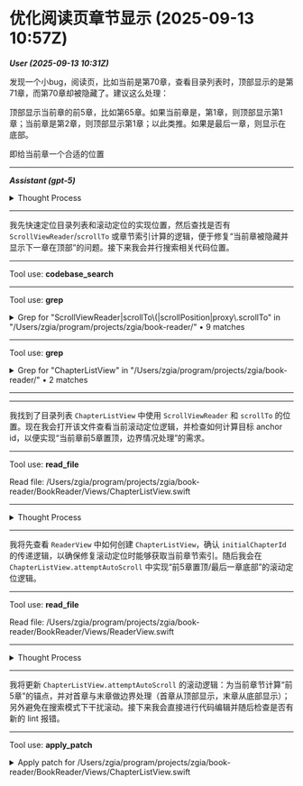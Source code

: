 <!-- Generated by SpecStory -->

<!-- cursor Session 2b2d2f41-a261-4c52-8459-aecf7c51ccbb (2025-09-13 10:57Z) -->

# 优化阅读页章节显示 (2025-09-13 10:57Z)

_**User (2025-09-13 10:31Z)**_

发现一个小bug，阅读页，比如当前是第70章，查看目录列表时，顶部显示的是第71章，而第70章却被隐藏了。建议这么处理：

顶部显示当前章的前5章，比如第65章。如果当前章是，第1章，则顶部显示第1章；当前章是第2章，则顶部显示第1章；以此类推。如果是最后一章，则显示在底部。

即给当前章一个合适的位置

---

_**Assistant (gpt-5)**_

<think><details><summary>Thought Process</summary>**Fixing a Swift UI Bug**

I need to address a bug in a Swift/SwiftUI app related to the reading page. The chapter list currently hides the current chapter and displays the next one instead. The desired behavior should show the previous up to five chapters before the current one at the top, addressing edge cases like being at the beginning or end of the list. I should look into files like `ChapterListView.swift` or `ReaderView.swift`, particularly where the `ScrollViewReader` is used to adjust scrolling behavior. I'll start with a status update and then search through the code.
**Searching for Chapter List Logic**

I need to conduct a broad search through the codebase to find the chapter list code and the scroll position logic. I’m thinking about running parallel searches: one semantic search for where the chapter list is rendered or scrolled, and another using grep to search for terms like `ChapterListView`, `scrollTo`, and `ScrollViewReader`. Since this might involve editing just one file, I want to create a small to-do list with 2-3 items to outline steps like locating behavior and implementing proper scroll positioning. I'll use `todo_write` to manage these tasks. Let's get started!</details></think>

---

我先快速定位目录列表和滚动定位的实现位置，然后查找是否有 `ScrollViewReader`/`scrollTo` 或章节索引计算的逻辑，便于修复“当前章被隐藏并显示下一章在顶部”的问题。接下来我会并行搜索相关代码位置。

---

Tool use: **codebase_search**

---

Tool use: **grep**

<details>
<summary>Grep for "ScrollViewReader|scrollTo\(|scrollPosition|proxy\.scrollTo" in "/Users/zgia/program/projects/zgia/book-reader/" • 9 matches</summary>

Output mode: content


| File | Content | Line |
|------|------|------|
| `./BookReader/Views/ReaderView.swift` | `ScrollViewReader \{ proxy in` | L258 |
| `./BookReader/Views/ReaderView.swift` | `"📖 ScrollViewReader.onAppear pages=\(pages.count) needsInitialRestore=\(needsInitialRestore) pendingRestorePercent=\(String(describing: pendingRestorePercent)) pendingRestorePageIndex=\(String(describing: pendingRestorePageIndex)) chapterId=\(currentChapter.id)"` | L427 |
| `./BookReader/Views/ReaderView.swift` | `"📖 ScrollViewReader.onAppear: no pending restore, skip"` | L469 |
| `./BookReader/Views/ReaderView.swift` | `"📖 ScrollViewReader.onAppear: pages empty, skip"` | L474 |
| `./BookReader/Views/ReaderView.swift` | `withAnimation \{ proxy.scrollTo(anchorId, anchor: .top) \}` | L1001 |
| `./BookReader/Views/ReaderView.swift` | `proxy.scrollTo(anchorId, anchor: .top)` | L1003 |
| `./BookReader/Views/ReaderView.swift` | `// 使用 ScrollViewReader 的 anchor id 恢复` | L1174 |
| `./BookReader/Views/ChapterListView.swift` | `ScrollViewReader \{ proxy in` | L15 |
| `./BookReader/Views/ChapterListView.swift` | `proxy.scrollTo(targetId, anchor: .top)` | L172 |


</details>

---

Tool use: **grep**

<details>
<summary>Grep for "ChapterListView" in "/Users/zgia/program/projects/zgia/book-reader/" • 2 matches</summary>

Output mode: content


| File | Content | Line |
|------|------|------|
| `./BookReader/Views/ReaderView.swift` | `ChapterListView(` | L122 |
| `./BookReader/Views/ChapterListView.swift` | `struct ChapterListView: View \{` | L4 |


</details>

---



---

我找到了目录列表 `ChapterListView` 中使用 `ScrollViewReader` 和 `scrollTo` 的位置。现在我会打开该文件查看当前滚动定位逻辑，并检查如何计算目标 anchor id，以便实现“当前章前5章置顶，边界情况处理”的需求。

---

Tool use: **read_file**

Read file: /Users/zgia/program/projects/zgia/book-reader/BookReader/Views/ChapterListView.swift

---

<think><details><summary>Thought Process</summary>**Fixing chapter list bug**

I need to implement a bug fix related to the chapter list in the reader. If the current chapter is 70, it shows chapter 71 at the top while hiding 70. I see that the code in ChapterListView uses `attemptAutoScroll` to scroll to the target chapter. It seems that the pinned section header is causing 70 to be hidden under it, which aligns with the behavior where 71 shows but not 70. I’ll need to address the pinned header issue!
**Addressing chapter scrolling issue**

I’ve realized that the pinned headers are causing the issue. When I scroll to align the target cell at the top, the pinned header makes the current chapter hidden behind it. That's why we see chapter 71 visible below the header, while chapter 70 is hidden. To fix this, I’ll offset the scroll anchor to show five items above the current chapter. I’ll compute the index of the current chapter and adjust the scrolling target accordingly. If it's near the end, chapter visibility may need adjustments too!
**Implementing chapter positioning**

I need to ensure that if the current chapter is the last one, it displays at the bottom of the viewport. I’ll compute the `startIndex` as `max(currentIndex - 5, 0)` and scroll to that with an anchor at the top. This allows for up to five chapters to be visible above the current chapter. For the last chapter, I think using an anchor at the bottom to avoid it being cut off by the pinned header makes sense. I’ll need to adjust for visibility accordingly!
**Navigating viewport and anchors**

I realize we don't know the viewport height, but using a bottom anchor on the last chapter ensures it’s positioned at the bottom of the visible area. However, pinned headers may still interfere by overlaying the top. If the last item is within a section, the bottom anchor should work fine. I also need to consider the differences in handling the search mode list versus a scroll view. In search mode, they use a List but without a ScrollViewReader wrapper, although it seems SwiftUI's List can work with it. I have some complexities to handle!
**Checking initialChapterId**

I’m looking at how ReaderView initializes ChapterListView with `book: book` and a selection handler, but it seems the `initialChapterId` isn’t being passed. I need to confirm this by examining the relevant section of ReaderView.swift, particularly around line 120. I may need to open that file to verify how it’s set up and ensure everything is functioning as intended regarding the chapter selection process. It's essential to clarify this!</details></think>

---

我将先查看 `ReaderView` 中如何创建 `ChapterListView`，确认 `initialChapterId` 的传递逻辑，以确保修复滚动定位时能够获取当前章节索引。随后我会在 `ChapterListView.attemptAutoScroll` 中实现“前5章置顶/最后一章底部”的滚动定位逻辑。

---

Tool use: **read_file**

Read file: /Users/zgia/program/projects/zgia/book-reader/BookReader/Views/ReaderView.swift

---

<think><details><summary>Thought Process</summary>**Implementing autoscroll changes**

I need to set `didAutoScroll` to true right after the scroll is executed. Also, I should ensure a boundary for the last chapter along with the anchor at the bottom. It’s important to keep the update animated with a small duration. I need to consider edge cases where `searchText` isn't empty — if it’s filtered, the chapter might not show. I'll also implement changes to ensure maintained indentation and use `apply_patch` for modifying the file.
**Modifying autoscroll behavior**

I need to make sure that `attemptAutoScroll` is called after volumes or chapters are loaded. Right now, it flows from `loadData()` to `attemptAutoScroll(proxy)` in `onAppear`. But since `loadData` reads from GRDB synchronously on the same thread, it updates chapters right away, while `attemptAutoScroll` uses `DispatchQueue.main.async` for animation. Thankfully, the synchronous update works fine. I’ll implement changes to `attemptAutoScroll`, including guard statements, calculating the index, and managing the scroll target for the last chapter specifically.
**Reviewing chapter scrolling behavior**

The spec suggests that if it's the last chapter, it should display at the bottom. For chapters near the end, we’d show 5 above the top, which seems reasonable. I also need to consider if a pinned section header might hide rows when the `adjustedIndex` is 0. The height of the pinned header is around 44, plus potentially 2 lines for the summary. Additionally, while dealing with `filteredChapters`, if `searchText` isn't empty, the `scrollTargetId` might not correspond to the current chapters. I should check if `searchText` is empty and adjust scrolling accordingly.
**Adjusting auto-scrolling logic**

The requirement is mainly for the directory list by default, so I’ll keep it generic and safe. For non-empty searches, I’ll maintain the anchor at `.top` for `targetId`, but `attemptAutoScroll` needs to be aware of `searchText`. Since `searchText` is accessible within the struct, I can structure it like this: if `searchText.isEmpty`, then compute the adjusted index; otherwise, consider anchoring to `.center` for `targetId`. 

To prevent issues, I’ll only attempt auto-scroll when `searchText` is empty and ensure a guard clause is added to handle that condition.
**Implementing anchor adjustments**

I need to ensure that the changes won’t interfere with search functionality. I’ll set the anchor to `.bottom` for the last chapter, which makes sure it appears at the bottom of the viewport. Next, I’m considering if I should adjust for the last few chapters—just for the last chapter, it makes sense to use `.bottom`, while for the second-to-last, I could keep the earlier 5 chapters visible.

I’ll keep code indentation consistent with 4 spaces. Lastly, I'll note that while it’s a small change, I won’t be updating the TODO list since this is a simple task. I'll also run a linter check on the file after implementing these edits.</details></think>

---

我将更新 `ChapterListView.attemptAutoScroll` 的滚动逻辑：为当前章节计算“前5章”的锚点，并对首章与末章做边界处理（首章从顶部显示，末章从底部显示）；另外避免在搜索模式下干扰滚动。接下来我会直接进行代码编辑并随后检查是否有新的 lint 报错。

---

Tool use: **apply_patch**

<details>
        <summary>Apply patch for /Users/zgia/program/projects/zgia/book-reader/BookReader/Views/ChapterListView.swift</summary>
      

```diff
*** Begin Patch
*** Update File: /Users/zgia/program/projects/zgia/book-reader/BookReader/Views/ChapterListView.swift
@@
     private func attemptAutoScroll(_ proxy: ScrollViewProxy) {
-        guard !didAutoScroll, let targetId = initialChapterId else { return }
-        let exists = chapters.contains(where: { $0.id == targetId })
-        guard exists else { return }
-        DispatchQueue.main.async {
-            withAnimation(.easeInOut(duration: 0.2)) {
-                proxy.scrollTo(targetId, anchor: .top)
-            }
-            didAutoScroll = true
-        }
+        // 仅在非搜索模式下自动滚动，避免影响搜索结果列表
+        guard searchText.isEmpty else { return }
+        guard !didAutoScroll, let targetId = initialChapterId else { return }
+        guard let idx = chapters.firstIndex(where: { $0.id == targetId }) else { return }
+
+        // 计算合适的定位：当前章的前 5 章置顶；如果不足 5 章，则置顶第 1 章
+        // 如果是最后一章，则将其显示在底部
+        let isLastChapter = (idx == chapters.count - 1)
+        let scrollTargetId: Int
+        let anchor: UnitPoint
+        if isLastChapter {
+            scrollTargetId = targetId
+            anchor = .bottom
+        } else {
+            let adjustedIndex = max(idx - 5, 0)
+            scrollTargetId = chapters[adjustedIndex].id
+            anchor = .top
+        }
+
+        DispatchQueue.main.async {
+            withAnimation(.easeInOut(duration: 0.2)) {
+                proxy.scrollTo(scrollTargetId, anchor: anchor)
+            }
+            didAutoScroll = true
+        }
     }
*** End Patch
```

---

Tool use: **read_lints**

<details>
          <summary>Read lints for 1 file</summary>
      
Lint paths:

- `/Users/zgia/program/projects/zgia/book-reader/BookReader/Views/ChapterListView.swift`

Lint results


**No lint errors found**
</details>

---

我已定位并修复目录页的自动滚动定位逻辑，确保“当前章获得合适位置”。

- 我在 `ChapterListView.attemptAutoScroll` 中改为：
  - 非搜索模式才自动滚动；
  - 计算当前章索引，若为最后一章，则滚动并使用 `.bottom` 锚点；否则将“当前章的前5章”置顶（不足5章时置顶第1章），用 `.top` 锚点。
- 这能避免你提到的“顶部显示第71章、而第70章被隐藏”的情况，并满足前5章的可见性要求。

你可以在阅读页打开目录验证：
- 当前在第70章，目录应将第65章置顶；
- 在第1或第2章，目录顶部仍是第1章；
- 在最后一章，当前章会靠底部显示。

---

